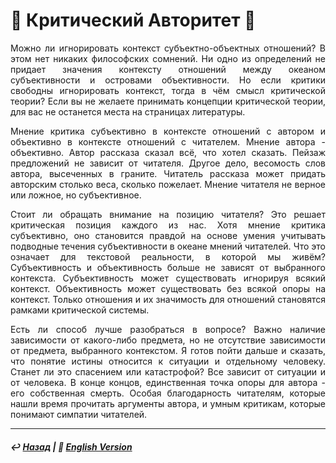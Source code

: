 # 📖 Критический Авторитет 📖

<p align="justify">Можно ли игнорировать контекст субъектно-объектных отношений? В этом нет никаких философских сомнений. Ни одно из определений не придает значения контексту отношений между океаном субъективности и островами объективности. Но если критики свободны игнорировать контекст, тогда в чём смысл критической теории? Если вы не желаете принимать концепции критической теории, для вас не останется места на страницах литературы.</p>

<p align="justify">Мнение критика субъективно в контексте отношений с автором и объективно в контексте отношений с читателем. Мнение автора - объективно. Автор рассказа сказал всё, что хотел сказать. Пейзаж предложений не зависит от читателя. Другое дело, весомость слов автора, высеченных в граните. Читатель рассказа может придать авторским столько веса, сколько пожелает. Мнение читателя не верное или ложное, но субъективное.</p>

<p align="justify">Стоит ли обращать внимание на позицию читателя? Это решает критическая позиция каждого из нас. Хотя мнение критика субъективно, оно становится правдой на основе умения учитывать подводные течения субъективности в океане мнений читателей. Что это означает для текстовой реальности, в которой мы живём? Субъективность и объективность больше не зависят от выбранного контекста. Субъективность может существовать игнорируя всякий контекст. Объективность может существовать без всякой опоры на контекст. Только отношения и их значимость для отношений становятся рамками критической системы.</p>

<p align="justify">Есть ли способ лучше разобраться в вопросе? Важно наличие зависимости от какого-либо предмета, но не отсутствие зависимости от предмета, выбранного контекстом. Я готов пойти дальше и сказать, что понятие истины относится к ситуации и отдельному человеку. Станет ли это спасением или катастрофой? Все зависит от ситуации и от человека. В конце концов, единственная точка опоры для автора - его собственная смерть. Особая благодарность читателям, которые нашли время прочитать аргументы автора, и умным критикам, которые понимают симпатии читателей.</p>

***

##### ↩️ [Назад](index-2.md) | 🗽 [English Version](criticism.md)
